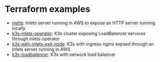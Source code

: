 # Terraform examples

- [inelts](inlets): Inlets server running in AWS to expose an HTTP server running locally
- [k3s-inlets-operator](k3s-inlets-operator): K3s cluster exposing LoadBalancer services through inlets-operator
- [k3s-with-inlets-exit-node](k3s-with-inlets-exit-node): K3s with ingress-nginx expsed through an Inlets server running in AWS
- [k3s-loadbalancer](k3s-loadbalancer): K3s with network load balancer
